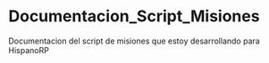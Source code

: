 # Documentacion_Script_Misiones
Documentacion del script de misiones que estoy desarrollando para HispanoRP
